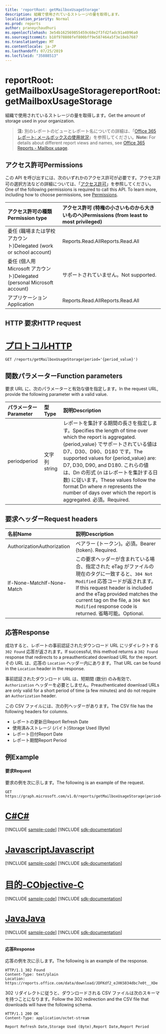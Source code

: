 ```yaml
---
title: 'reportRoot: getMailboxUsageStorage'
description: 組織で使用されているストレージの量を取得します。
localization_priority: Normal
ms.prod: reports
author: pranoychaudhuri
ms.openlocfilehash: 3e54b162569855459c68e2f3fd2fadc91a4096a0
ms.sourcegitcommit: b18f978808fef800bff9e587464a5f3e18eb7687
ms.translationtype: MT
ms.contentlocale: ja-JP
ms.lasthandoff: 07/25/2019
ms.locfileid: "35888513"
---
```

# <a name="reportroot-getmailboxusagestorage"></a><span data-ttu-id="b1b9b-103">reportRoot: getMailboxUsageStorage</span><span class="sxs-lookup"><span data-stu-id="b1b9b-103">reportRoot: getMailboxUsageStorage</span></span>

<span data-ttu-id="b1b9b-104">組織で使用されているストレージの量を取得します。</span><span class="sxs-lookup"><span data-stu-id="b1b9b-104">Get the amount of storage used in your organization.</span></span>

> <span data-ttu-id="b1b9b-105">**注:** 別のレポートのビューとレポート名についての詳細は、「[Office 365 レポート: メールボックスの使用状況](https://support.office.com/client/Mailbox-usage-beffbe01-ce2d-4614-9ae5-7898868e2729)」を参照してください。</span><span class="sxs-lookup"><span data-stu-id="b1b9b-105">**Note:** For details about different report views and names, see [Office 365 Reports - Mailbox usage](https://support.office.com/client/Mailbox-usage-beffbe01-ce2d-4614-9ae5-7898868e2729).</span></span>

## <a name="permissions"></a><span data-ttu-id="b1b9b-106">アクセス許可</span><span class="sxs-lookup"><span data-stu-id="b1b9b-106">Permissions</span></span>

<span data-ttu-id="b1b9b-p101">この API を呼び出すには、次のいずれかのアクセス許可が必要です。アクセス許可の選択方法などの詳細については、「[アクセス許可](/graph/permissions-reference)」を参照してください。</span><span class="sxs-lookup"><span data-stu-id="b1b9b-p101">One of the following permissions is required to call this API. To learn more, including how to choose permissions, see [Permissions](/graph/permissions-reference).</span></span>

| <span data-ttu-id="b1b9b-109">アクセス許可の種類</span><span class="sxs-lookup"><span data-stu-id="b1b9b-109">Permission type</span></span>                        | <span data-ttu-id="b1b9b-110">アクセス許可 (特権の小さいものから大きいものへ)</span><span class="sxs-lookup"><span data-stu-id="b1b9b-110">Permissions (from least to most privileged)</span></span> |
| :------------------------------------- | :--------------------------------------- |
| <span data-ttu-id="b1b9b-111">委任 (職場または学校アカウント)</span><span class="sxs-lookup"><span data-stu-id="b1b9b-111">Delegated (work or school account)</span></span>     | <span data-ttu-id="b1b9b-112">Reports.Read.All</span><span class="sxs-lookup"><span data-stu-id="b1b9b-112">Reports.Read.All</span></span>                         |
| <span data-ttu-id="b1b9b-113">委任 (個人用 Microsoft アカウント)</span><span class="sxs-lookup"><span data-stu-id="b1b9b-113">Delegated (personal Microsoft account)</span></span> | <span data-ttu-id="b1b9b-114">サポートされていません。</span><span class="sxs-lookup"><span data-stu-id="b1b9b-114">Not supported.</span></span>                           |
| <span data-ttu-id="b1b9b-115">アプリケーション</span><span class="sxs-lookup"><span data-stu-id="b1b9b-115">Application</span></span>                            | <span data-ttu-id="b1b9b-116">Reports.Read.All</span><span class="sxs-lookup"><span data-stu-id="b1b9b-116">Reports.Read.All</span></span>                         |

## <a name="http-request"></a><span data-ttu-id="b1b9b-117">HTTP 要求</span><span class="sxs-lookup"><span data-stu-id="b1b9b-117">HTTP request</span></span>


# <a name="httptabhttp"></a>[<span data-ttu-id="b1b9b-118">プロトコル</span><span class="sxs-lookup"><span data-stu-id="b1b9b-118">HTTP</span></span>](#tab/http)
<!-- { "blockType": "ignored" } --> 

```http
GET /reports/getMailboxUsageStorage(period='{period_value}')
```

## <a name="function-parameters"></a><span data-ttu-id="b1b9b-119">関数パラメーター</span><span class="sxs-lookup"><span data-stu-id="b1b9b-119">Function parameters</span></span>

<span data-ttu-id="b1b9b-120">要求 URL に、次のパラメーターと有効な値を指定します。</span><span class="sxs-lookup"><span data-stu-id="b1b9b-120">In the request URL, provide the following parameter with a valid value.</span></span>

| <span data-ttu-id="b1b9b-121">パラメーター</span><span class="sxs-lookup"><span data-stu-id="b1b9b-121">Parameter</span></span> | <span data-ttu-id="b1b9b-122">型</span><span class="sxs-lookup"><span data-stu-id="b1b9b-122">Type</span></span>   | <span data-ttu-id="b1b9b-123">説明</span><span class="sxs-lookup"><span data-stu-id="b1b9b-123">Description</span></span>                              |
| :-------- | :----- | :--------------------------------------- |
| <span data-ttu-id="b1b9b-124">period</span><span class="sxs-lookup"><span data-stu-id="b1b9b-124">period</span></span>    | <span data-ttu-id="b1b9b-125">文字列</span><span class="sxs-lookup"><span data-stu-id="b1b9b-125">string</span></span> | <span data-ttu-id="b1b9b-126">レポートを集計する期間の長さを指定します。</span><span class="sxs-lookup"><span data-stu-id="b1b9b-126">Specifies the length of time over which the report is aggregated.</span></span> <span data-ttu-id="b1b9b-127">{period_value} でサポートされている値は D7、D30、D90、D180 です。</span><span class="sxs-lookup"><span data-stu-id="b1b9b-127">The supported values for {period_value} are: D7, D30, D90, and D180.</span></span> <span data-ttu-id="b1b9b-128">これらの値は、D*n* の形式 (*n* はレポートを集計する日数) に従います。</span><span class="sxs-lookup"><span data-stu-id="b1b9b-128">These values follow the format D*n* where *n* represents the number of days over which the report is aggregated.</span></span> <span data-ttu-id="b1b9b-129">必須。</span><span class="sxs-lookup"><span data-stu-id="b1b9b-129">Required.</span></span> |

## <a name="request-headers"></a><span data-ttu-id="b1b9b-130">要求ヘッダー</span><span class="sxs-lookup"><span data-stu-id="b1b9b-130">Request headers</span></span>

| <span data-ttu-id="b1b9b-131">名前</span><span class="sxs-lookup"><span data-stu-id="b1b9b-131">Name</span></span>          | <span data-ttu-id="b1b9b-132">説明</span><span class="sxs-lookup"><span data-stu-id="b1b9b-132">Description</span></span>                              |
| :------------ | :--------------------------------------- |
| <span data-ttu-id="b1b9b-133">Authorization</span><span class="sxs-lookup"><span data-stu-id="b1b9b-133">Authorization</span></span> | <span data-ttu-id="b1b9b-p103">ベアラー {トークン}。必須。</span><span class="sxs-lookup"><span data-stu-id="b1b9b-p103">Bearer {token}. Required.</span></span>                |
| <span data-ttu-id="b1b9b-136">If-None-Match</span><span class="sxs-lookup"><span data-stu-id="b1b9b-136">If-None-Match</span></span> | <span data-ttu-id="b1b9b-137">この要求ヘッダーが含まれている場合、指定された eTag がファイルの現在のタグに一致すると、`304 Not Modified` 応答コードが返されます。</span><span class="sxs-lookup"><span data-stu-id="b1b9b-137">If this request header is included and the eTag provided matches the current tag on the file, a `304 Not Modified` response code is returned.</span></span> <span data-ttu-id="b1b9b-138">省略可能。</span><span class="sxs-lookup"><span data-stu-id="b1b9b-138">Optional.</span></span> |

## <a name="response"></a><span data-ttu-id="b1b9b-139">応答</span><span class="sxs-lookup"><span data-stu-id="b1b9b-139">Response</span></span>

<span data-ttu-id="b1b9b-140">成功すると、レポートの事前認証されたダウンロード URL にリダイレクトする `302 Found` 応答が返されます。</span><span class="sxs-lookup"><span data-stu-id="b1b9b-140">If successful, this method returns a `302 Found` response that redirects to a preauthenticated download URL for the report.</span></span> <span data-ttu-id="b1b9b-141">その URL は、応答の `Location` ヘッダー内にあります。</span><span class="sxs-lookup"><span data-stu-id="b1b9b-141">That URL can be found in the `Location` header in the response.</span></span>

<span data-ttu-id="b1b9b-142">事前認証されたダウンロード URL は、短期間 (数分) のみ有効で、`Authorization` ヘッダーを必要としません。</span><span class="sxs-lookup"><span data-stu-id="b1b9b-142">Preauthenticated download URLs are only valid for a short period of time (a few minutes) and do not require an `Authorization` header.</span></span>

<span data-ttu-id="b1b9b-143">この CSV ファイルには、次の列ヘッダーがあります。</span><span class="sxs-lookup"><span data-stu-id="b1b9b-143">The CSV file has the following headers for columns.</span></span>

- <span data-ttu-id="b1b9b-144">レポートの更新日</span><span class="sxs-lookup"><span data-stu-id="b1b9b-144">Report Refresh Date</span></span>
- <span data-ttu-id="b1b9b-145">使用済みストレージ (バイト)</span><span class="sxs-lookup"><span data-stu-id="b1b9b-145">Storage Used (Byte)</span></span>
- <span data-ttu-id="b1b9b-146">レポート日付</span><span class="sxs-lookup"><span data-stu-id="b1b9b-146">Report Date</span></span>
- <span data-ttu-id="b1b9b-147">レポート期間</span><span class="sxs-lookup"><span data-stu-id="b1b9b-147">Report Period</span></span>

## <a name="example"></a><span data-ttu-id="b1b9b-148">例</span><span class="sxs-lookup"><span data-stu-id="b1b9b-148">Example</span></span>

#### <a name="request"></a><span data-ttu-id="b1b9b-149">要求</span><span class="sxs-lookup"><span data-stu-id="b1b9b-149">Request</span></span>

<span data-ttu-id="b1b9b-150">要求の例を次に示します。</span><span class="sxs-lookup"><span data-stu-id="b1b9b-150">The following is an example of the request.</span></span>

<!--{
  "blockType": "request",
  "isComposable": true,
  "name": "reportroot_getmailboxusagestorage"
}-->

```http
GET https://graph.microsoft.com/v1.0/reports/getMailboxUsageStorage(period='D7')
```
# <a name="ctabcsharp"></a>[<span data-ttu-id="b1b9b-151">C#</span><span class="sxs-lookup"><span data-stu-id="b1b9b-151">C#</span></span>](#tab/csharp)
[!INCLUDE [sample-code](../includes/snippets/csharp/reportroot-getmailboxusagestorage-csharp-snippets.md)]
[!INCLUDE [sdk-documentation](../includes/snippets/snippets-sdk-documentation-link.md)]

# <a name="javascripttabjavascript"></a>[<span data-ttu-id="b1b9b-152">Javascript</span><span class="sxs-lookup"><span data-stu-id="b1b9b-152">Javascript</span></span>](#tab/javascript)
[!INCLUDE [sample-code](../includes/snippets/javascript/reportroot-getmailboxusagestorage-javascript-snippets.md)]
[!INCLUDE [sdk-documentation](../includes/snippets/snippets-sdk-documentation-link.md)]

# <a name="objective-ctabobjc"></a>[<span data-ttu-id="b1b9b-153">目的-C</span><span class="sxs-lookup"><span data-stu-id="b1b9b-153">Objective-C</span></span>](#tab/objc)
[!INCLUDE [sample-code](../includes/snippets/objc/reportroot-getmailboxusagestorage-objc-snippets.md)]
[!INCLUDE [sdk-documentation](../includes/snippets/snippets-sdk-documentation-link.md)]

# <a name="javatabjava"></a>[<span data-ttu-id="b1b9b-154">Java</span><span class="sxs-lookup"><span data-stu-id="b1b9b-154">Java</span></span>](#tab/java)
[!INCLUDE [sample-code](../includes/snippets/java/reportroot-getmailboxusagestorage-java-snippets.md)]
[!INCLUDE [sdk-documentation](../includes/snippets/snippets-sdk-documentation-link.md)]

---


#### <a name="response"></a><span data-ttu-id="b1b9b-155">応答</span><span class="sxs-lookup"><span data-stu-id="b1b9b-155">Response</span></span>

<span data-ttu-id="b1b9b-156">応答の例を次に示します。</span><span class="sxs-lookup"><span data-stu-id="b1b9b-156">The following is an example of the response.</span></span>

<!-- {
  "blockType": "response",
  "truncated": true,
  "@odata.type": "microsoft.graph.report"
} -->

```http
HTTP/1.1 302 Found
Content-Type: text/plain
Location: https://reports.office.com/data/download/JDFKdf2_eJXKS034dbc7e0t__XDe
```

<span data-ttu-id="b1b9b-157">302 リダイレクトに従うと、ダウンロードされる CSV ファイルは次のスキーマを持つことになります。</span><span class="sxs-lookup"><span data-stu-id="b1b9b-157">Follow the 302 redirection and the CSV file that downloads will have the following schema.</span></span>

<!-- { "blockType": "ignored" } --> 

```http
HTTP/1.1 200 OK
Content-Type: application/octet-stream

Report Refresh Date,Storage Used (Byte),Report Date,Report Period
```
<!-- uuid: 8fcb5dbc-d5aa-4681-8e31-b001d5168d79 
2015-10-25 14:57:30 UTC -->
<!-- {
  "type": "#page.annotation",
  "description": "Example",
  "keywords": "",
  "section": "documentation",
  "tocPath": "",
  "suppressions": [
  ]
}-->
